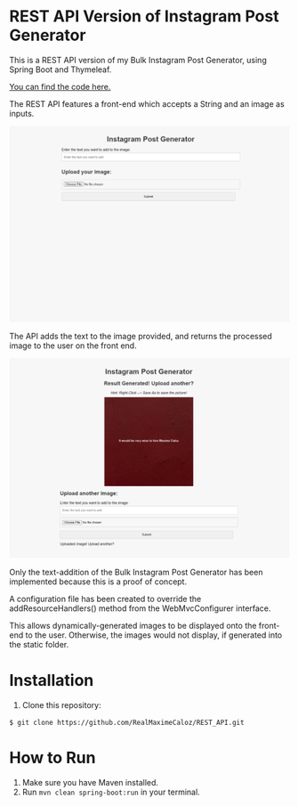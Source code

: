 # REST API Version of Instagram Post Generator

This is a REST API version of my Bulk Instagram Post Generator, using Spring Boot and Thymeleaf.

[You can find the code here.](https://github.com/RealMaximeCaloz/REST_API)

The REST API features a front-end which accepts a String and an image as inputs.

![api_inputs](https://github.com/RealMaximeCaloz/Portfolio/blob/17861c2ebc76d13eea9eb51ff4c8d721b5c5d1b0/pic1_rest_api.png)


The API adds the text to the image provided, and returns the processed image to the user on the front end.

![api_outputs](https://github.com/RealMaximeCaloz/Portfolio/blob/17861c2ebc76d13eea9eb51ff4c8d721b5c5d1b0/pic2_rest_api.png)

Only the text-addition of the Bulk Instagram Post Generator has been implemented because this is a proof of concept.

A configuration file has been created to override the addResourceHandlers() method from the WebMvcConfigurer interface.

This allows dynamically-generated images to be displayed onto the front-end to the user.
Otherwise, the images would not display, if generated into the static folder.

# Installation
1. Clone this repository:
```
$ git clone https://github.com/RealMaximeCaloz/REST_API.git
``` 

# How to Run
1. Make sure you have Maven installed.
2. Run `mvn clean spring-boot:run` in your terminal.
